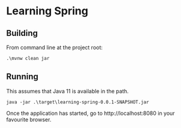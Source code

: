 # Learning Spring

## Building

From command line at the project root:

`.\mvnw clean jar`

## Running

This assumes that Java 11 is available in the path.

`java -jar .\target\learning-spring-0.0.1-SNAPSHOT.jar`

Once the application has started, go to http://localhost:8080 in your favourite browser.
